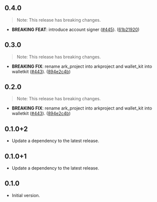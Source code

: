 ## 0.4.0

> Note: This release has breaking changes.

 - **BREAKING** **FEAT**: introduce account signer ([#445](https://github.com/focustree/starknet.dart/issues/445)). ([61b21920](https://github.com/focustree/starknet.dart/commit/61b219202b4730269465da4078806bcbb732dd44))

## 0.3.0

> Note: This release has breaking changes.

 - **BREAKING** **FIX**: rename ark_project into arkproject and wallet_kit into walletkit ([#443](https://github.com/focustree/starknet.dart/issues/443)). ([894e2c4b](https://github.com/focustree/starknet.dart/commit/894e2c4bb63ca63841e8e9ba3a6a294f8bc14410))

## 0.2.0

> Note: This release has breaking changes.

 - **BREAKING** **FIX**: rename ark_project into arkproject and wallet_kit into walletkit ([#443](https://github.com/focustree/starknet.dart/issues/443)). ([894e2c4b](https://github.com/focustree/starknet.dart/commit/894e2c4bb63ca63841e8e9ba3a6a294f8bc14410))

## 0.1.0+2

 - Update a dependency to the latest release.

## 0.1.0+1

 - Update a dependency to the latest release.

## 0.1.0

- Initial version.
